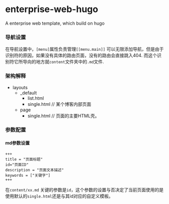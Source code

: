 # enterprise-web-hugo
A enterprise web template, which build on hugo

### 导航设置

在导航设置中，`[menu]`属性负责管理`[[menu.main]]` 可以无限添加导航，但是由于识别符的原因，如果没有具体的路由页面，没有的路由会直接跳入404. 而这个识别符它所导向的地方就`content`文件夹中的`.md`文件.    

### 架构解释

- layouts
  * _default
    * list.html
    * single.html // 某个博客内部页面
  * page
    * single.html // 页面的主要HTML壳。


### 参数配置

#### md参数设置

```
+++
title = "页面标题"
id="页面ID"
description = "页面文本描述"
keywords = ["关键字"]
+++
```

在`content/xx.md` 关键的参数是`id`，这个参数的设置与否决定了当前页面使用的是使用默认的`single.html`还是与其id对应的自定义模板。

